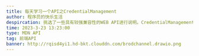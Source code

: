 ```yaml
---
title: 每天学习一个API之CredentialManagement
author: 程序员的快乐生活
despircation: 挑选了一些具有较强兼容性的WEB API进行说明。CredentialManagement是用户凭证管理工具，可以用来管理用户名密码等信息
time: 2023-3-23 13:23:00
type: MDN API 
tag: 前端API
banner: http://rqisd4yi1.hd-bkt.clouddn.com/brodchannel.drawio.png
---
```

